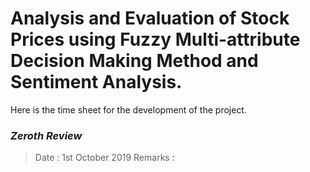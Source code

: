# **Analysis and Evaluation of Stock Prices using Fuzzy Multi-attribute Decision Making Method and Sentiment Analysis.**

Here is the time sheet for the development of the project.

### *Zeroth Review*
> Date : 1st October 2019
> Remarks : 

